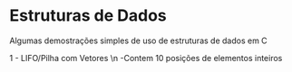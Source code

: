 # Estruturas de Dados
Algumas demostrações simples de uso de estruturas de dados em C

1 - LIFO/Pilha com Vetores  \n     -Contem 10 posições de elementos inteiros
